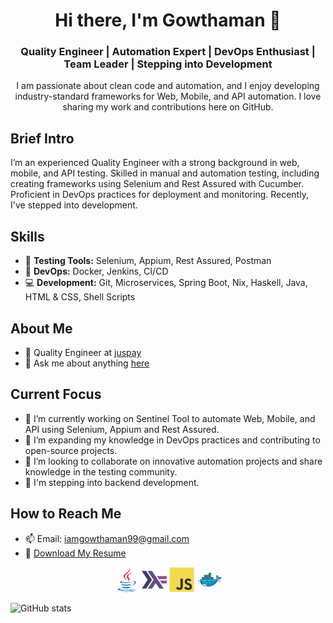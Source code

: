<h1 align="center">Hi there, I'm Gowthaman 👋</h1>
<h3 align="center">Quality Engineer | Automation Expert | DevOps Enthusiast | Team Leader | Stepping into Development</h3>

<p align="center">I am passionate about clean code and automation, and I enjoy developing industry-standard frameworks for Web, Mobile, and API automation. I love sharing my work and contributions here on GitHub.</p>

## Brief Intro

I’m an experienced Quality Engineer with a strong background in web, mobile, and API testing. Skilled in manual and automation testing, including creating frameworks using Selenium and Rest Assured with Cucumber. Proficient in DevOps practices for deployment and monitoring. Recently, I've stepped into development.

## Skills

- 🧪 **Testing Tools:** Selenium, Appium, Rest Assured, Postman
- 🔧 **DevOps:** Docker, Jenkins, CI/CD
- 💻 **Development:** Git, Microservices, Spring Boot, Nix, Haskell, Java, HTML & CSS, Shell Scripts

## About Me

- 💼 Quality Engineer at [juspay](https://github.com/juspay)
- 💬 Ask me about anything [here](https://github.com/iamgowthaman/iamgowthaman/issues)

## Current Focus

- 🔭 I’m currently working on Sentinel Tool to automate Web, Mobile, and API using Selenium, Appium and Rest Assured.
- 🌱 I’m expanding my knowledge in DevOps practices and contributing to open-source projects.
- 👯 I’m looking to collaborate on innovative automation projects and share knowledge in the testing community.
- 🚀 I'm stepping into backend development.

## How to Reach Me

- 📫 Email: iamgowthaman99@gmail.com
- 📝 [Download My Resume](https://github.com/iamgowthaman/iamgowthaman/blob/main/Resume.pdf)

<p align="center">
  <img src="https://raw.githubusercontent.com/devicons/devicon/master/icons/java/java-original.svg" alt="Java" width="40" height="40"/>
  <img src="https://raw.githubusercontent.com/devicons/devicon/master/icons/haskell/haskell-original.svg" alt="Haskell" width="40" height="40"/>
  <img src="https://raw.githubusercontent.com/devicons/devicon/master/icons/javascript/javascript-original.svg" alt="JavaScript" width="40" height="40"/>
  <img src="https://raw.githubusercontent.com/devicons/devicon/master/icons/docker/docker-original.svg" alt="Docker" width="40" height="40"/>
</p>

![GitHub stats](https://github-readme-stats.vercel.app/api?username=iamgowthaman&show_icons=true)  
